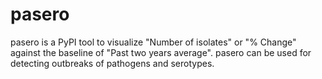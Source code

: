 # pasero

pasero is a PyPI tool to visualize "Number of isolates" or "% Change" against the baseline of "Past two years average". pasero can be used for detecting outbreaks of pathogens and serotypes.

